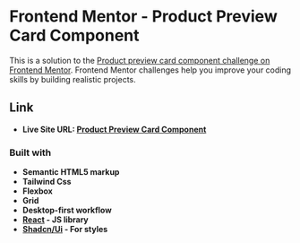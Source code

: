 # Frontend Mentor - Product Preview Card Component

This is a solution to the [Product preview card component challenge on Frontend Mentor](https://www.frontendmentor.io/challenges/product-preview-card-component-GO7UmttRfa). Frontend Mentor challenges help you improve your coding skills by building realistic projects.

## Link

- **Live Site URL: [Product Preview Card Component](https://product-preview-card-qx.netlify.app/)**

### Built with

- **Semantic HTML5 markup**
- **Tailwind Css**
- **Flexbox**
- **Grid**
- **Desktop-first workflow**
- **[React](https://reactjs.org/) - JS library**
- **[Shadcn/Ui](https://ui.shadcn.com/) - For styles**

